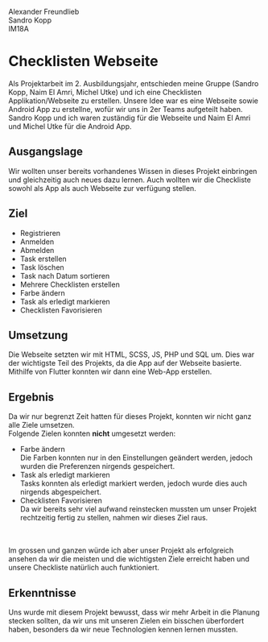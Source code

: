 Alexander Freundlieb<br>
Sandro Kopp<br>
IM18A


# Checklisten Webseite

Als Projektarbeit im 2. Ausbildungsjahr, entschieden meine Gruppe (Sandro Kopp, Naim El Amri, Michel Utke) und ich eine Checklisten Applikation/Webseite zu erstellen. Unsere Idee war es eine Webseite sowie Android App zu erstellne, wofür wir uns in 2er Teams aufgeteilt haben. Sandro Kopp und ich waren zuständig für die Webseite und Naim El Amri und Michel Utke für die Android App. 

## Ausgangslage

Wir wollten unser bereits vorhandenes Wissen in dieses Projekt einbringen und gleichzeitig auch neues dazu lernen. Auch wollten wir die Checkliste sowohl als App als auch Webseite zur verfügung stellen.

## Ziel

* Registrieren
* Anmelden
* Abmelden
* Task erstellen
* Task löschen
* Task nach Datum sortieren
* Mehrere Checklisten erstellen
* Farbe ändern
* Task als erledigt markieren
* Checklisten Favorisieren

## Umsetzung

Die Webseite setzten wir mit HTML, SCSS, JS, PHP und SQL um. Dies war der wichtigste Teil des Projekts, da die App auf der Webseite basierte. Mithilfe von Flutter konnten wir dann eine Web-App erstellen.

## Ergebnis

Da wir nur begrenzt Zeit hatten für dieses Projekt, konnten wir nicht ganz alle Ziele umsetzen. <br>
Folgende Zielen konnten **nicht** umgesetzt werden:
* Farbe ändern <br>
Die Farben konnten nur in den Einstellungen geändert werden, jedoch wurden die Preferenzen nirgends gespeichert.
* Task als erledigt markieren <br>
Tasks konnten als erledigt markiert werden, jedoch wurde dies auch nirgends abgespeichert.
* Checklisten Favorisieren <br>
Da wir bereits sehr viel aufwand reinstecken mussten um unser Projekt rechtzeitig fertig zu stellen, nahmen wir dieses Ziel raus.
<br>
<br>
Im grossen und ganzen würde ich aber unser Projekt als erfolgreich ansehen da wir die meisten und die wichtigsten Ziele erreicht haben und unsere Checkliste natürlich auch funktioniert.

## Erkenntnisse

Uns wurde mit diesem Projekt bewusst, dass wir mehr Arbeit in die Planung stecken sollten, da wir uns mit unseren Zielen ein bisschen überfordert haben, besonders da wir neue Technologien kennen lernen mussten.
